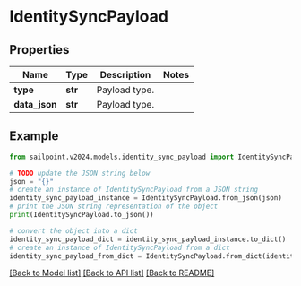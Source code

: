 # IdentitySyncPayload


## Properties

Name | Type | Description | Notes
------------ | ------------- | ------------- | -------------
**type** | **str** | Payload type. | 
**data_json** | **str** | Payload type. | 

## Example

```python
from sailpoint.v2024.models.identity_sync_payload import IdentitySyncPayload

# TODO update the JSON string below
json = "{}"
# create an instance of IdentitySyncPayload from a JSON string
identity_sync_payload_instance = IdentitySyncPayload.from_json(json)
# print the JSON string representation of the object
print(IdentitySyncPayload.to_json())

# convert the object into a dict
identity_sync_payload_dict = identity_sync_payload_instance.to_dict()
# create an instance of IdentitySyncPayload from a dict
identity_sync_payload_from_dict = IdentitySyncPayload.from_dict(identity_sync_payload_dict)
```
[[Back to Model list]](../README.md#documentation-for-models) [[Back to API list]](../README.md#documentation-for-api-endpoints) [[Back to README]](../README.md)



